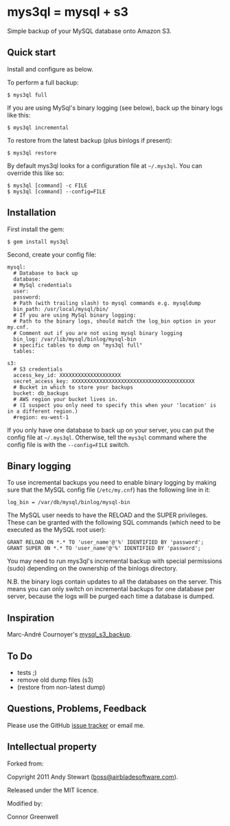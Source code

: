 # mys3ql = mysql + s3

Simple backup of your MySQL database onto Amazon S3.


## Quick start

Install and configure as below.

To perform a full backup:

    $ mys3ql full

If you are using MySql's binary logging (see below), back up the binary logs like this:

    $ mys3ql incremental

To restore from the latest backup (plus binlogs if present):

    $ mys3ql restore

By default mys3ql looks for a configuration file at `~/.mys3ql`.  You can override this like so:

    $ mys3ql [command] -c FILE
    $ mys3ql [command] --config=FILE


## Installation

First install the gem:

    $ gem install mys3ql

Second, create your config file:

    mysql:
      # Database to back up
      database:
      # MySql credentials
      user:
      password:
      # Path (with trailing slash) to mysql commands e.g. mysqldump
      bin_path: /usr/local/mysql/bin/
      # If you are using MySql binary logging:
      # Path to the binary logs, should match the log_bin option in your my.cnf.
      # Comment out if you are not using mysql binary logging
      bin_log: /var/lib/mysql/binlog/mysql-bin
      # specific tables to dump on "mys3ql full"
      tables:

    s3:
      # S3 credentials
      access_key_id: XXXXXXXXXXXXXXXXXXXX
      secret_access_key: XXXXXXXXXXXXXXXXXXXXXXXXXXXXXXXXXXXXXXXX
      # Bucket in which to store your backups
      bucket: db_backups
      # AWS region your bucket lives in.
      # (I suspect you only need to specify this when your 'location' is in a different region.)
      #region: eu-west-1

If you only have one database to back up on your server, you can put the config file at `~/.mys3ql`.  Otherwise, tell the `mys3ql` command where the config file is with the `--config=FILE` switch.

## Binary logging

To use incremental backups you need to enable binary logging by making sure that the MySQL config file (`/etc/my.cnf`) has the following line in it:

    log_bin = /var/db/mysql/binlog/mysql-bin

The MySQL user needs to have the RELOAD and the SUPER privileges.  These can be granted with the following SQL commands (which need to be executed as the MySQL root user):

    GRANT RELOAD ON *.* TO 'user_name'@'%' IDENTIFIED BY 'password';
    GRANT SUPER ON *.* TO 'user_name'@'%' IDENTIFIED BY 'password';

You may need to run mys3ql's incremental backup with special permissions (sudo) depending on the ownership of the binlogs directory.

N.B. the binary logs contain updates to all the databases on the server.  This means you can only switch on incremental backups for one database per server, because the logs will be purged each time a database is dumped.


## Inspiration

Marc-André Cournoyer's [mysql_s3_backup](https://github.com/macournoyer/mysql_s3_backup).


## To Do

- tests ;)
- remove old dump files (s3)
- (restore from non-latest dump)


## Questions, Problems, Feedback

Please use the GitHub [issue tracker](https://github.com/connorgreenwell/mys3ql/issues) or email me.


## Intellectual property
Forked from:

Copyright 2011 Andy Stewart (boss@airbladesoftware.com).

Released under the MIT licence.

Modified by:

Connor Greenwell